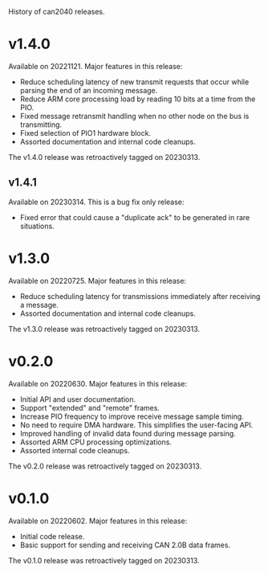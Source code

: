 History of can2040 releases.

# v1.4.0

Available on 20221121. Major features in this release:
* Reduce scheduling latency of new transmit requests that occur while
  parsing the end of an incoming message.
* Reduce ARM core processing load by reading 10 bits at a time from
  the PIO.
* Fixed message retransmit handling when no other node on the bus is
  transmitting.
* Fixed selection of PIO1 hardware block.
* Assorted documentation and internal code cleanups.

The v1.4.0 release was retroactively tagged on 20230313.

## v1.4.1

Available on 20230314.  This is a bug fix only release:
* Fixed error that could cause a "duplicate ack" to be generated in
  rare situations.

# v1.3.0

Available on 20220725. Major features in this release:
* Reduce scheduling latency for transmissions immediately after
  receiving a message.
* Assorted documentation and internal code cleanups.

The v1.3.0 release was retroactively tagged on 20230313.

# v0.2.0

Available on 20220630. Major features in this release:
* Initial API and user documentation.
* Support "extended" and "remote" frames.
* Increase PIO frequency to improve receive message sample timing.
* No need to require DMA hardware.  This simplifies the user-facing API.
* Improved handling of invalid data found during message parsing.
* Assorted ARM CPU processing optimizations.
* Assorted internal code cleanups.

The v0.2.0 release was retroactively tagged on 20230313.

# v0.1.0

Available on 20220602. Major features in this release:
* Initial code release.
* Basic support for sending and receiving CAN 2.0B data frames.

The v0.1.0 release was retroactively tagged on 20230313.
